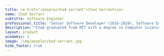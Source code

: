 ```yaml
---
title: <a href="/people/chad-serrant">Chad Serrant</a>
name: Chad Serrant
subtitle: Software Engineer
professional_title: "Senior Software Developer (2016-2019), Software Engineer, VMware Tanzu Labs"  # Joined professional titles
description: "Chad graduated from MIT with a degree in Computer Science and uses his software development skills to help the healthcare industry.Before joining HMS, Chad was part of Athenahealth, improving interfaces used during patient visits. At HMS Chad helped the Undiagnosed Disease Network link patients with doctors and researchers around the world.Chad believes technology should handle organizing health information so medical practitioners can focus on keeping us healthy."
layout: product
academic: 1
image: /img/people/chad-serrant.jpg
hide_footer: true
---
```

